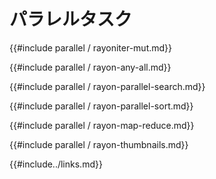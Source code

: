 # <!--Parallel Tasks--> パラレルタスク

<!--{{#include parallel/rayon-iter-mut.md}}-->
{{#include parallel / rayoniter-mut.md}}

<!--{{#include parallel/rayon-any-all.md}}-->
{{#include parallel / rayon-any-all.md}}

<!--{{#include parallel/rayon-parallel-search.md}}-->
{{#include parallel / rayon-parallel-search.md}}

<!--{{#include parallel/rayon-parallel-sort.md}}-->
{{#include parallel / rayon-parallel-sort.md}}

<!--{{#include parallel/rayon-map-reduce.md}}-->
{{#include parallel / rayon-map-reduce.md}}

<!--{{#include parallel/rayon-thumbnails.md}}-->
{{#include parallel / rayon-thumbnails.md}}

<!--{{#include../links.md}}-->
{{#include../links.md}}
